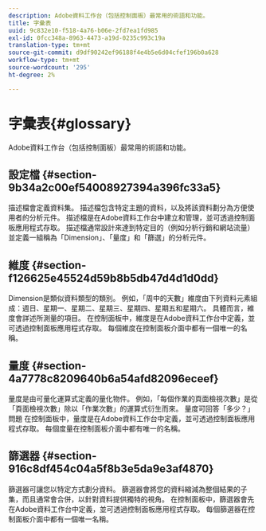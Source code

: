 ```yaml
---
description: Adobe資料工作台（包括控制面板）最常用的術語和功能。
title: 字彙表
uuid: 9c832e10-f518-4a76-b06e-2fd7ea1fd985
exl-id: 0fcc348a-8963-4473-a19d-0235c993c19a
translation-type: tm+mt
source-git-commit: d9df90242ef96188f4e4b5e6d04cfef196b0a628
workflow-type: tm+mt
source-wordcount: '295'
ht-degree: 2%

---
```


# 字彙表{#glossary}

Adobe資料工作台（包括控制面板）最常用的術語和功能。

## 設定檔 {#section-9b34a2c00ef54008927394a396fc33a5}

描述檔會定義資料集。 描述檔包含特定主題的資料，以及將該資料劃分為方便使用者的分析元件。 描述檔是在Adobe資料工作台中建立和管理，並可透過控制面板應用程式存取。 描述檔通常設計來達到特定目的（例如分析行銷和網站流量）並定義一組稱為「Dimension」、「量度」和「篩選」的分析元件。

## 維度 {#section-f126625e45524d59b8b5db47d4d1d0dd}

Dimension是類似資料類型的類別。 例如，「周中的天數」維度由下列資料元素組成：週日、星期一、星期二、星期三、星期四、星期五和星期六。 具體而言，維度會詳述所測量的項目。 在控制面板中，維度是在Adobe資料工作台中定義，並可透過控制面板應用程式存取。 每個維度在控制面板介面中都有一個唯一的名稱。

## 量度 {#section-4a7778c8209640b6a54afd82096eceef}

量度是由可量化運算式定義的量化物件。 例如，「每個作業的頁面檢視次數」是從「頁面檢視次數」除以「作業次數」的運算式衍生而來。 量度可回答「多少？」問題 在控制面板中，量度是在Adobe資料工作台中定義，並可透過控制面板應用程式存取。 每個度量在控制面板介面中都有唯一的名稱。

## 篩選器 {#section-916c8df454c04a5f8b3e5da9e3af4870}

篩選器可讓您以特定方式劃分資料。 篩選器會將您的資料縮減為整個結果的子集，而且通常會合併，以針對資料提供獨特的視角。 在控制面板中，篩選器會先在Adobe資料工作台中定義，並可透過控制面板應用程式存取。 每個篩選器在控制面板介面中都有一個唯一名稱。

